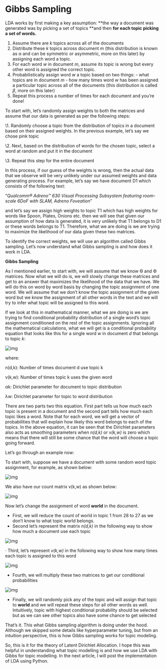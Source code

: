 # Gibbs Sampling



LDA works by first making a key assumption: **the way a document was generated was by picking a set of topics **and then **for each topic picking a set of words.** 

1. Assume there are *k* topics across all of the documents
2. Distribute these *k* topics across document *m* (this distribution is known as α and can be symmetric or asymmetric, more on this later) by assigning each word a topic.
3. For each word *w* in document *m*, assume its topic is wrong but every other word is assigned the correct topic.
4. Probabilistically assign word *w* a topic based on two things:
   \- what topics are in document *m
   -* how many times word *w* has been assigned a particular topic across all of the documents (this distribution is called *β*, more on this later)
5. Repeat this process a number of times for each document and you’re done!





To start with, let’s randomly assign weights to both the matrices and assume that our data is generated as per the following steps:

\1. Randomly choose a topic from the distribution of topics in a document based on their assigned weights. In the previous example, let’s say we chose pink topic

\2. Next, based on the distribution of words for the chosen topic, select a word at random and put it in the document

\3. Repeat this step for the entire document

In this process, if our guess of the weights is wrong, then the actual data that we observe will be very unlikely under our assumed weights and data generating process. For example, let’s say we have document D1 which consists of the following text:

“*Qualcomm® Adreno™ 630 Visual Processing Subsystem featuring room-scale 6DoF with SLAM, Adreno Foveation*”

and let’s say we assign high weights to topic T1 which has high weights for words like Spoon, Plates, Onions etc. then we will see that given our assumption of how data is generated, it is very unlikely that T1 belongs to D1 or these words belongs to T1. Therefore, what we are doing is we are trying to maximize the likelihood of our data given these two matrices.

To identify the correct weights, we will use an algorithm called Gibbs sampling. Let’s now understand what Gibbs sampling is and how does it work in LDA.



**Gibbs Sampling**

As I mentioned earlier, to start with, we will assume that we know ϴ and Ф matrices. Now what we will do is, we will slowly change these matrices and get to an answer that maximizes the likelihood of the data that we have. We will do this on word by word basis by changing the topic assignment of one word. We will assume that we don’t know the topic assignment of the given word but we know the assignment of all other words in the text and we will try to infer what topic will be assigned to this word.

If we look at this in mathematical manner, what we are doing is we are trying to find conditional probability distribution of a single word’s topic assignment conditioned on the rest of the topic assignments. Ignoring all the mathematical calculations, what we will get is a conditional probability equation that looks like this for a single word *w* in document *d* that belongs to topic *k*:

![img](https://miro.medium.com/max/2294/1*UOi6N82wvIAxLIPThFUK4A.jpeg)



where:

n(d,k): Number of times document d use topic k

v(k,w): Number of times topic k uses the given word

αk: Dirichlet parameter for document to topic distribution

λw: Dirichlet parameter for topic to word distribution

There are two parts two this equation. First part tells us how much each topic is present in a document and the second part tells how much each topic likes a word. Note that for each word, we will get a vector of probabilities that will explain how likely this word belongs to each of the topics. In the above equation, it can be seen that the Dirichlet parameters also acts as smoothing parameters when *n(d,k)* or *v(k,w)* is zero which means that there will still be some chance that the word will choose a topic going forward.

Let’s go through an example now:

To start with, suppose we have a document with some random word topic assignment, for example, as shown below:

![img](https://miro.medium.com/max/2622/1*Sd9UEq7na8XCAQHPlg1HiA.jpeg)

We also have our count matrix v(k,w) as shown below:

![img](https://miro.medium.com/max/2610/1*DoTtkQ6F3hO_LJwfj0Vtlg.jpeg)

Now let’s change the assignment of word **world** in the document.

- First, we will reduce the count of world in topic 1 from 28 to 27 as we don’t know to what topic world belongs.
- Second let’s represent the matrix *n(d,k)* in the following way to show how much a document use each topic

![img](https://miro.medium.com/max/2548/1*wsTlAs6N5zT2tlxJmhQ6qg.jpeg)

· Third, let’s represent *v(k,w)* in the following way to show how many times each topic is assigned to this word

![img](https://miro.medium.com/max/2542/1*qop7pkRye81ZSWq3gpqpxQ.jpeg)

- Fourth, we will multiply these two matrices to get our conditional probabilities

![img](https://miro.medium.com/max/2788/1*aq4DK1E0GNR7AwsmdrUSsw.jpeg)

- Finally, we will randomly pick any of the topic and will assign that topic to **world** and we will repeat these steps for all other words as well. Intuitively, topic with highest conditional probability should be selected but as we can see other topics also have some chance to get selected

That’s it. This what Gibbs sampling algorithm is doing under the hood. Although we skipped some details like hyperparameter tuning, but from an intuition perspective, this is how Gibbs sampling works for topic modeling.

So, this is it for the theory of Latent Dirichlet Allocation. I hope this was helpful in understanding what topic modelling is and how we use LDA with Gibbs for topic modelling. In the next article, I will post the implementation of LDA using Python.